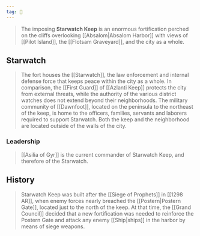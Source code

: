 ```yaml
---
tag: 🏰
---
```

> The imposing **Starwatch Keep** is an enormous fortification perched on the cliffs overlooking [[Absalom|Absalom Harbor]] with views of [[Pilot Island]], the [[Flotsam Graveyard]], and the city as a whole.



## Starwatch

> The fort houses the [[Starwatch]], the law enforcement and internal defense force that keeps peace within the city as a whole. In comparison, the [[First Guard]] of [[Azlanti Keep]] protects the city from external threats, while the authority of the various district watches does not extend beyond their neighborhoods. The military community of [[Dawnfoot]], located on the peninsula to the northeast of the keep, is home to the officers, families, servants and laborers required to support Starwatch. Both the keep and the neighborhood are located outside of the walls of the city.


### Leadership

> [[Asilia of Gyr]] is the current commander of Starwatch Keep, and therefore of the Starwatch.


## History

> Starwatch Keep was built after the [[Siege of Prophets]] in [[1298 AR]], when enemy forces nearly breached the [[Postern|Postern Gate]], located just to the north of the keep. At that time, the [[Grand Council]] decided that a new fortification was needed to reinforce the Postern Gate and attack any enemy [[Ship|ships]] in the harbor by means of siege weapons.







